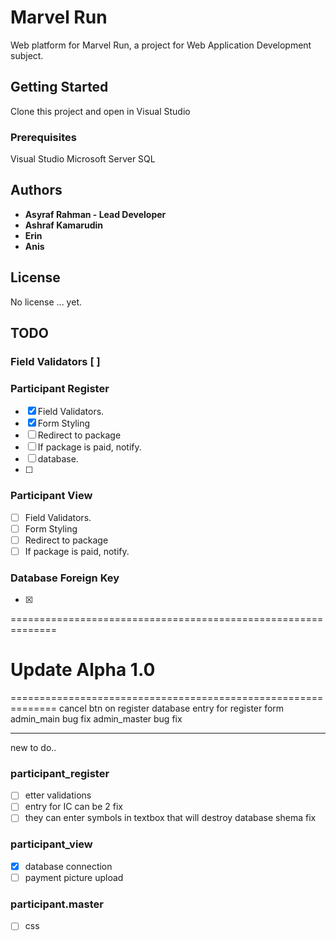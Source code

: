 # Marvel Run

Web platform for Marvel Run, a project for Web Application Development subject.

## Getting Started

Clone this project and open in Visual Studio

### Prerequisites

Visual Studio
Microsoft Server SQL

## Authors

* **Asyraf Rahman - Lead Developer** 
* **Ashraf Kamarudin**
* **Erin**
* **Anis**

## License

No license ... yet.

## TODO

### Field Validators [ ]

### Participant Register

- [x] Field Validators.
- [x] Form Styling
- [ ] Redirect to package
- [ ] If package is paid, notify.
- [ ] database.
- [ ] 

### Participant View 
- [ ] Field Validators.
- [ ] Form Styling
- [ ] Redirect to package
- [ ] If package is paid, notify.

### Database Foreign Key
- [x]


==============================================================
# Update Alpha 1.0
==============================================================
cancel btn on register
database entry for register form
admin_main bug fix
admin_master bug fix

---------------------------------------
new to do..
### participant_register
- [ ] etter validations
- [ ] entry for IC can be 2 fix
- [ ] they can enter symbols in textbox that will destroy database shema fix
### participant_view 
- [x] database connection 
- [ ] payment picture upload
### participant.master
- [ ] css 

